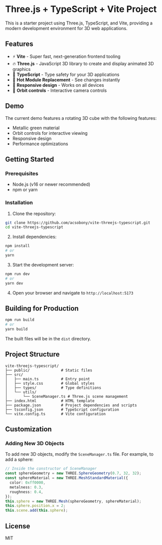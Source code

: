 # Three.js + TypeScript + Vite Project

This is a starter project using Three.js, TypeScript, and Vite, providing a modern development environment for 3D web applications.

## Features

- ⚡️ **Vite** - Super fast, next-generation frontend tooling 
- 🔥 **Three.js** - JavaScript 3D library to create and display animated 3D graphics
- 📝 **TypeScript** - Type safety for your 3D applications
- 🚀 **Hot Module Replacement** - See changes instantly
- 📱 **Responsive design** - Works on all devices
- 🔄 **Orbit controls** - Interactive camera controls

## Demo

The current demo features a rotating 3D cube with the following features:
- Metallic green material
- Orbit controls for interactive viewing
- Responsive design
- Performance optimizations

## Getting Started

### Prerequisites

- Node.js (v16 or newer recommended)
- npm or yarn

### Installation

1. Clone the repository:

```bash
git clone https://github.com/acsobony/vite-threejs-typescript.git
cd vite-threejs-typescript
```

2. Install dependencies:

```bash
npm install
# or
yarn
```

3. Start the development server:

```bash
npm run dev
# or
yarn dev
```

4. Open your browser and navigate to `http://localhost:5173`

## Building for Production

```bash
npm run build
# or
yarn build
```

The built files will be in the `dist` directory.

## Project Structure

```
vite-threejs-typescript/
├── public/              # Static files
├── src/
│   ├── main.ts          # Entry point
│   ├── style.css        # Global styles
│   ├── types/           # Type definitions
│   └── utils/
│       └── SceneManager.ts # Three.js scene management
├── index.html           # HTML template
├── package.json         # Project dependencies and scripts
├── tsconfig.json        # TypeScript configuration
└── vite.config.ts       # Vite configuration
```

## Customization

### Adding New 3D Objects

To add new 3D objects, modify the `SceneManager.ts` file. For example, to add a sphere:

```typescript
// Inside the constructor of SceneManager
const sphereGeometry = new THREE.SphereGeometry(0.7, 32, 32);
const sphereMaterial = new THREE.MeshStandardMaterial({
  color: 0xff0000,
  metalness: 0.3,
  roughness: 0.4,
});
this.sphere = new THREE.Mesh(sphereGeometry, sphereMaterial);
this.sphere.position.x = 2;
this.scene.add(this.sphere);
```

## License

MIT
